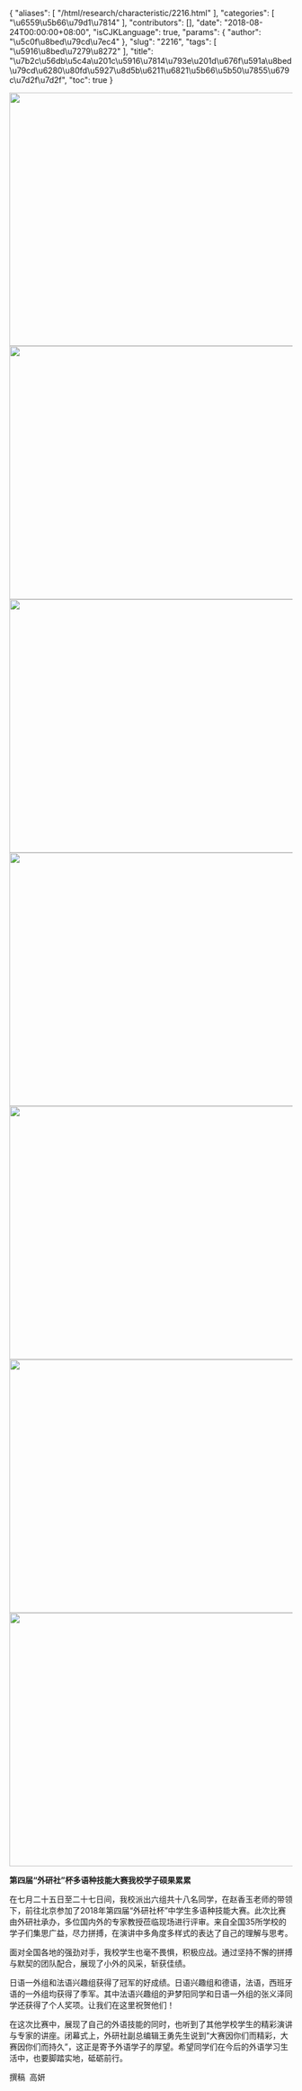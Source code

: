 {
    "aliases": [
        "/html/research/characteristic/2216.html"
    ],
    "categories": [
        "\u6559\u5b66\u79d1\u7814"
    ],
    "contributors": [],
    "date": "2018-08-24T00:00:00+08:00",
    "isCJKLanguage": true,
    "params": {
        "author": "\u5c0f\u8bed\u79cd\u7ec4"
    },
    "slug": "2216",
    "tags": [
        "\u5916\u8bed\u7279\u8272"
    ],
    "title": "\u7b2c\u56db\u5c4a\u201c\u5916\u7814\u793e\u201d\u676f\u591a\u8bed\u79cd\u6280\u80fd\u5927\u8d5b\u6211\u6821\u5b66\u5b50\u7855\u679c\u7d2f\u7d2f",
    "toc": true
}


<img
    src="https://cdn.tfls.online/mirror/full/4d807e222e74502e8efa4505a645e4ee4b974174.jpg"
    style="display:block;margin-left:auto;margin-right:auto;"
    decoding="async"
    fetchpriority="auto"
    loading="lazy"
    height="450"
    width="600"
/>
<img
    src="https://cdn.tfls.online/mirror/full/836bf2e69fbbc90741993cc656e6d7ab6c51a7ff.jpg"
    style="display:block;margin-left:auto;margin-right:auto;"
    decoding="async"
    fetchpriority="auto"
    loading="lazy"
    height="450"
    width="600"
/>
<img
    src="https://cdn.tfls.online/mirror/full/893fb2ff439c4f769b7b61582cb4506196cd0916.jpg"
    style="display:block;margin-left:auto;margin-right:auto;"
    decoding="async"
    fetchpriority="auto"
    loading="lazy"
    height="450"
    width="600"
/>
<img
    src="https://cdn.tfls.online/mirror/full/e67ea646699fe8b50f567fd4ab20953c21c431de.jpg"
    style="display:block;margin-left:auto;margin-right:auto;"
    decoding="async"
    fetchpriority="auto"
    loading="lazy"
    height="450"
    width="600"
/>
<img
    src="https://cdn.tfls.online/mirror/full/f9bbd7d80402636fa23aa80ce40586e79d7be36f.jpg"
    style="display:block;margin-left:auto;margin-right:auto;"
    decoding="async"
    fetchpriority="auto"
    loading="lazy"
    height="450"
    width="600"
/>
<img
    src="https://cdn.tfls.online/mirror/full/fd2a9325379729fbf794ef8d42ca7909df92fd53.jpg"
    style="display:block;margin-left:auto;margin-right:auto;"
    decoding="async"
    fetchpriority="auto"
    loading="lazy"
    height="450"
    width="600"
/>
<img
    src="https://cdn.tfls.online/mirror/full/1f8154d2efb1059542e085c14bdd59a8b13546eb.jpg"
    style="display:block;margin-left:auto;margin-right:auto;"
    decoding="async"
    fetchpriority="auto"
    loading="lazy"
    height="450"
    width="600"
/>




  





**第四届“外研社”杯多语种技能大赛我校学子硕果累累**




在七月二十五日至二十七日间，我校派出六组共十八名同学，在赵香玉老师的带领下，前往北京参加了2018年第四届“外研社杯”中学生多语种技能大赛。此次比赛由外研社承办，多位国内外的专家教授莅临现场进行评审。来自全国35所学校的学子们集思广益，尽力拼搏，在演讲中多角度多样式的表达了自己的理解与思考。




面对全国各地的强劲对手，我校学生也毫不畏惧，积极应战。通过坚持不懈的拼搏与默契的团队配合，展现了小外的风采，斩获佳绩。




日语一外组和法语兴趣组获得了冠军的好成绩。日语兴趣组和德语，法语，西班牙语的一外组均获得了季军。其中法语兴趣组的尹梦阳同学和日语一外组的张义泽同学还获得了个人奖项。让我们在这里祝贺他们！




在这次比赛中，展现了自己的外语技能的同时，也听到了其他学校学生的精彩演讲与专家的讲座。闭幕式上，外研社副总编辑王勇先生说到“大赛因你们而精彩，大赛因你们而持久”，这正是寄予外语学子的厚望。希望同学们在今后的外语学习生活中，也要脚踏实地，砥砺前行。




  











撰稿  高妍
























  



